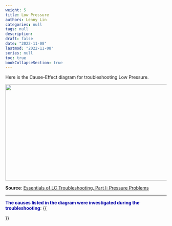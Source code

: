 ```yaml
---
weight: 5
title: Low Pressure
authors: Lenny Lin
categories: null
tags: null
description: 
draft: false
date: "2022-11-08"
lastmod: "2022-11-08"
series: null
toc: true
bookCollapseSection: true
---
```




Here is the Cause-Effect diagram for troubleshooting Low Pressure.  

<img width ="540" height= "300" src = "/docs/images/Screenshot 2022-11-09 130941.png" class = "center"/>

**Source**: <a href = "https://www.chromatographyonline.com/view/essentials-of-lc-troubleshooting-part-i-pressure-problems" target="_blank" rel="noopener noreferrer">Essentials of LC Troubleshooting, Part I: Pressure Problems</a>

<!--more-->
---

**<font color = "#0000a7">The causes listed in the diagram were investigated during the troubleshooting</font>**:
{{<section>}}
